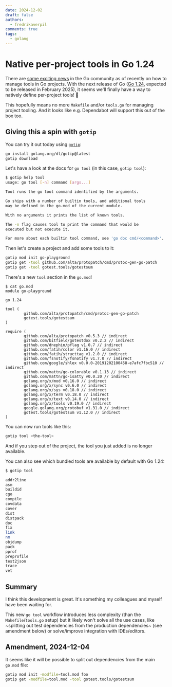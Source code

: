 ```yaml
---
date: 2024-12-02
draft: false
authors:
  - fredrikaverpil
comments: true
tags:
  - golang
---
```


# Native per-project tools in Go 1.24

There are
[some exciting news](https://github.com/golang/go/issues/48429#issuecomment-2499281711)
in the Go community as of recently on how to manage tools in Go projects. With
the next release of Go ([Go 1.24](https://tip.golang.org/doc/go1.24), expected
to be released in February 2025), it seems we'll finally have a way to natively
define per-project tools! 🎉

This hopefully means no more `Makefile` and/or `tools.go` for managing project
tooling. And it looks like e.g. Dependabot will support this out of the box too.

<!-- more -->

## Giving this a spin with `gotip`

You can try it out today using
[`gotip`](https://pkg.go.dev/golang.org/dl/gotip):

```bash
go install golang.org/dl/gotip@latest
gotip download
```

Let's have a look at the docs for `go tool` (in this case, `gotip tool`):

```bash
$ gotip help tool
usage: go tool [-n] command [args...]

Tool runs the go tool command identified by the arguments.

Go ships with a number of builtin tools, and additional tools
may be defined in the go.mod of the current module.

With no arguments it prints the list of known tools.

The -n flag causes tool to print the command that would be
executed but not execute it.

For more about each builtin tool command, see 'go doc cmd/<command>'.
```

Then let's create a project and add some tools to it:

```bash
gotip mod init go-playground
gotip get -tool github.com/alta/protopatch/cmd/protoc-gen-go-patch
gotip get -tool gotest.tools/gotestsum

```

There's a new `tool` section in the `go.mod`!

```gomod
$ cat go.mod
module go-playground

go 1.24

tool (
        github.com/alta/protopatch/cmd/protoc-gen-go-patch
        gotest.tools/gotestsum
)

require (
        github.com/alta/protopatch v0.5.3 // indirect
        github.com/bitfield/gotestdox v0.2.2 // indirect
        github.com/dnephin/pflag v1.0.7 // indirect
        github.com/fatih/color v1.16.0 // indirect
        github.com/fatih/structtag v1.2.0 // indirect
        github.com/fsnotify/fsnotify v1.7.0 // indirect
        github.com/google/shlex v0.0.0-20191202100458-e7afc7fbc510 // indirect
        github.com/mattn/go-colorable v0.1.13 // indirect
        github.com/mattn/go-isatty v0.0.20 // indirect
        golang.org/x/mod v0.16.0 // indirect
        golang.org/x/sync v0.6.0 // indirect
        golang.org/x/sys v0.18.0 // indirect
        golang.org/x/term v0.18.0 // indirect
        golang.org/x/text v0.14.0 // indirect
        golang.org/x/tools v0.19.0 // indirect
        google.golang.org/protobuf v1.31.0 // indirect
        gotest.tools/gotestsum v1.12.0 // indirect
)
```

You can now run tools like this:

```bash
gotip tool <the-tool>
```

And if you step out of the project, the tool you just added is no longer
available.

You can also see which bundled tools are available by default with Go 1.24:

```bash
$ gotip tool

addr2line
asm
buildid
cgo
compile
covdata
cover
dist
distpack
doc
fix
link
nm
objdump
pack
pprof
preprofile
test2json
trace
vet
```

## Summary

I think this development is great. It's something my colleagues and myself have
been waiting for.

This new `go tool` workflow introduces less complexity (than the
`Makefile`/`tools.go` setup) but it likely won't solve all the use cases, like
~splitting out test dependencies from the production dependencies~ (see
amendment below) or solve/improve integration with IDEs/editors.

## Amendment, 2024-12-04

It seems like it will be possible to split out dependencies from the main
`go.mod` file:

```bash
gotip mod init -modfile=tool.mod foo
gotip get -modfile=tool.mod -tool gotest.tools/gotestsum
```
